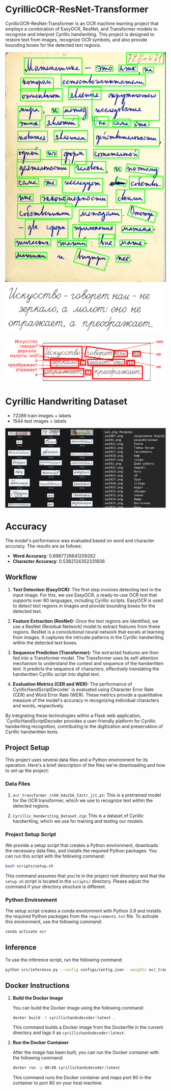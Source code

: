 # CyrillicOCR-ResNet-Transformer

CyrillicOCR-ResNet-Transformer is an OCR machine learning project that employs a combination of EasyOCR, ResNet, and Transformer models to recognize and interpret Cyrillic handwriting. This project is designed to restore text from images, recognize OCR symbols, and also provide bounding boxes for the detected text regions.
<p align="center">
  <img src="./demo/output/726_071_bbox.png" alt="Input Image">
</p>

<p align="center">
  <img src="./demo/input/rukopi3.png" alt="Input Image">
</p>

<p align="center">
  <img src="./demo/output/rukopi3_output.png" alt="Output Image">
</p>

# Cyrillic Handwriting Dataset

- 72286 train images + labels
- 1544 test images + labels

<p align="center">
  <img src="./assets/dataset_example.png" alt="Dataset Example">
</p>

# Accuracy

The model's performance was evaluated based on word and character accuracy. The results are as follows:

- **Word Accuracy**: 0.8987726641209262
- **Character Accuracy**: 0.5382124352331606

## Workflow

1. **Text Detection (EasyOCR):** The first step involves detecting text in the input image. For this, we use EasyOCR, a ready-to-use OCR tool that supports over 80 languages, including Cyrillic scripts. EasyOCR is used to detect text regions in images and provide bounding boxes for the detected text.

2. **Feature Extraction (ResNet):** Once the text regions are identified, we use a ResNet (Residual Network) model to extract features from these regions. ResNet is a convolutional neural network that excels at learning from images. It captures the intricate patterns in the Cyrillic handwriting within the detected text boxes.

3. **Sequence Prediction (Transformer):** The extracted features are then fed into a Transformer model. The Transformer uses its self-attention mechanism to understand the context and sequence of the handwritten text. It predicts the sequence of characters, effectively translating the handwritten Cyrillic script into digital text.

4. **Evaluation Metrics (CER and WER):** The performance of CyrillicHandScriptDecoder` is evaluated using Character Error Rate (CER) and Word Error Rate (WER). These metrics provide a quantitative measure of the model's accuracy in recognizing individual characters and words, respectively.

By integrating these technologies within a Flask web application, `CyrillicHandScriptDecoder provides a user-friendly platform for Cyrillic handwriting recognition, contributing to the digitization and preservation of Cyrillic handwritten texts.

## Project Setup

This project uses several data files and a Python environment for its operation. Here's a brief description of the files we're downloading and how to set up the project:

### Data Files

1. `ocr_transformer_rn50_64x256_53str_jit.pt`: This is a pretrained model for the OCR transformer, which we use to recognize text within the detected regions.

2. `Cyrillic_Handwriting_Dataset.zip`: This is a dataset of Cyrillic handwriting, which we use for training and testing our models.

### Project Setup Script

We provide a setup script that creates a Python environment, downloads the necessary data files, and installs the required Python packages. You can run this script with the following command:

```bash
bash scripts/setup.sh
```

This command assumes that you're in the project root directory and that the `setup.sh` script is located in the `scripts/` directory. Please adjust the command if your directory structure is different.

### Python Environment

The setup script creates a conda environment with Python 3.9 and installs the required Python packages from the `requirements.txt` file. To activate this environment, use the following command:

```bash
conda activate ocr
```

## Inference

To use the inference script, run the following command:

```bash
python src/inference.py --config configs/config.json --weights ocr_transformer_rn50_64x256_53str_jit.pt --input_dir demo/input --output_dir demo/output --image_file demo/input/rukopi3.png --dump_bboxes True --dump_ocr True --dump_dir demo/dump
```

## Docker Instructions

1. **Build the Docker Image**

   You can build the Docker image using the following command:

   ```bash
   docker build -t cyrillichandsdecoder:latest .
   ```

   This command builds a Docker image from the Dockerfile in the current directory and tags it as `cyrillichandsdecoder:latest`.

2. **Run the Docker Container**

   After the image has been built, you can run the Docker container with the following command:

   ```bash
   docker run -p 80:80 cyrillichandsdecoder:latest
   ```

   This command runs the Docker container and maps port 80 in the container to port 80 on your host machine.

